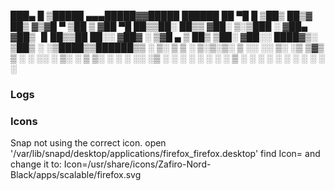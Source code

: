 

 ███▄    █  ▒█████  ▄▄▄█████▓▓█████   ██████
 ██ ▀█   █ ▒██▒  ██▒▓  ██▒ ▓▒▓█   ▀ ▒██    ▒
▓██  ▀█ ██▒▒██░  ██▒▒ ▓██░ ▒░▒███   ░ ▓██▄
▓██▒  ▐▌██▒▒██   ██░░ ▓██▓ ░ ▒▓█  ▄   ▒   ██▒
▒██░   ▓██░░ ████▓▒░  ▒██▒ ░ ░▒████▒▒██████▒▒
░ ▒░   ▒ ▒ ░ ▒░▒░▒░   ▒ ░░   ░░ ▒░ ░▒ ▒▓▒ ▒ ░
░ ░░   ░ ▒░  ░ ▒ ▒░     ░     ░ ░  ░░ ░▒  ░ ░
   ░   ░ ░ ░ ░ ░ ▒    ░         ░   ░  ░  ░
         ░     ░ ░              ░  ░      ░



### Logs


### Icons
Snap not using the correct icon.
open '/var/lib/snapd/desktop/applications/firefox_firefox.desktop'
find Icon= and change it to:
Icon=/usr/share/icons/Zafiro-Nord-Black/apps/scalable/firefox.svg
